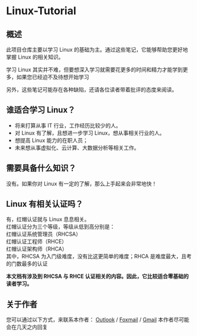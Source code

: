 # Linux-Tutorial

## 概述

此项目仓库主要以学习 Linux 的基础为主。通过这些笔记，它能够帮助您更好地掌握 Linux 的相关知识。

学习 Linux 其实并不难，但要想深入学习就需要花更多的时间和精力才能学到更多，如果您已经迫不及待想开始学习

另外，这些笔记可能存在各种缺陷，还请各位读者带着批评的态度来阅读。

## 谁适合学习 Linux？

- 将来打算从事 IT 行业，工作经历比较少的人。  
- 对 Linux 有了解，且想进一步学习 Linux，想从事相关行业的人。  
- 想提高 Linux 能力的在职人员； 
- 未来想从事虚拟化、云计算、大数据分析等相关工作。

## 需要具备什么知识？

没有。如果你对 Linux 有一定的了解，那么上手起来会非常地快！


## Linux 有相关认证吗？

有，红帽认证就与 Linux 息息相关。<br>
红帽认证分为三个等级，等级从低到高分别是：<br>
红帽认证系统管理员（RHCSA）<br>
红帽认证工程师（RHCE）<br>
红帽认证架构师（RHCA）<br>
其中，RHCSA 为入门级难度，没有比这更简单的难度；RHCA 是难度最大，且考的门数最多的认证

**本文档有涉及到 RHCSA 与 RHCE 认证相关的内容。因此，它比较适合零基础的读者学习。**


## 关于作者

您可以通过以下方式，来联系本作者：
[Outlook](mailto:liaoxinkai0756@outlook.com) / [Foxmail](mailto:liaoxinkai0756@foxmail.com) / [Gmail](liaoxinkai0756@gmail.com)
本作者尽可能会在几天之内回复